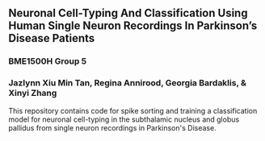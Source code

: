 ## Neuronal Cell-Typing And Classification Using Human Single Neuron Recordings In Parkinson’s Disease Patients

### BME1500H Group 5
### Jazlynn Xiu Min Tan, Regina Annirood, Georgia Bardaklis, & Xinyi Zhang

This repository contains code for spike sorting and training a classification model for neuronal cell-typing in the subthalamic nucleus and globus pallidus from single neuron recordings in Parkinson's Disease.
